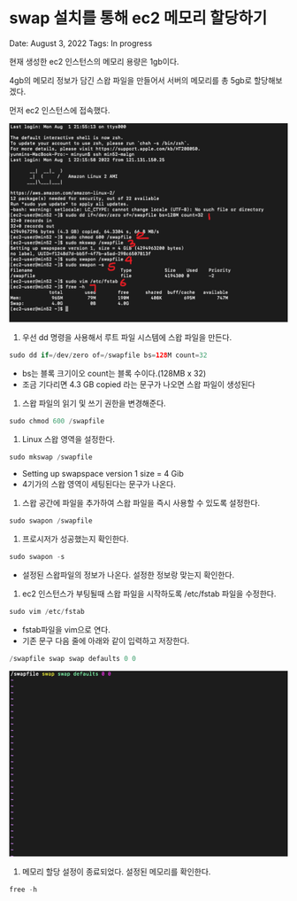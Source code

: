 # swap 설치를 통해 ec2 메모리 할당하기

Date: August 3, 2022
Tags: In progress

현재 생성한 ec2 인스턴스의 메모리 용량은 1gb이다.

4gb의 메모리 정보가 담긴 스왑 파일을 만들어서 서버의 메모리를 총 5gb로 할당해보겠다.

먼저 ec2 인스턴스에 접속했다.

![swap1](/src/img/swap1.png)

1. 우선 dd 명령을 사용해서 루트 파일 시스템에 스왑 파일을 만든다.

```java
sudo dd if=/dev/zero of=/swapfile bs=128M count=32
```

- bs는 블록 크기이오 count는 블록 수이다.(128MB x 32)
- 조금 기다리면 4.3 GB copied 라는 문구가 나오면 스왑 파일이 생성된다

1. 스왑 파일의 읽기 및 쓰기 권한을 변경해준다.

```java
sudo chmod 600 /swapfile
```

1. Linux 스왑 영역을 설정한다.

```java
sudo mkswap /swapfile
```

- Setting up swapspace version 1 size = 4 Gib
- 4기가의 스왑 영역이 세팅된다는 문구가 나온다.

1. 스왑 공간에 파일을 추가하여 스왑 파일을 즉시 사용할 수 있도록 설정한다.

```java
sudo swapon /swapfile
```

1. 프로시저가 성공했는지 확인한다.

```java
sudo swapon -s
```

- 설정된 스왑파일의 정보가 나온다. 설정한 정보랑 맞는지 확인한다.

1. ec2 인스턴스가 부팅될때 스왑 파일을 시작하도록 /etc/fstab 파일을 수정한다.

```java
sudo vim /etc/fstab
```

- fstab파일을 vim으로 연다.
- 기존 문구 다음 줄에 아래와 같이 입력하고 저장한다.

```java
/swapfile swap swap defaults 0 0
```

![swap2](/src/img/swap2.png)

1. 메모리 할당 설정이 종료되었다. 설정된 메모리를 확인한다.

```java
free -h
```